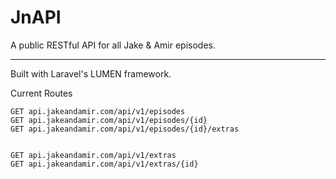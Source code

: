 # JnAPI
A public RESTful API for all Jake &amp; Amir episodes.

---

Built with Laravel's LUMEN framework.

Current Routes
```
GET api.jakeandamir.com/api/v1/episodes
GET api.jakeandamir.com/api/v1/episodes/{id}
GET api.jakeandamir.com/api/v1/episodes/{id}/extras


GET api.jakeandamir.com/api/v1/extras
GET api.jakeandamir.com/api/v1/extras/{id}
```